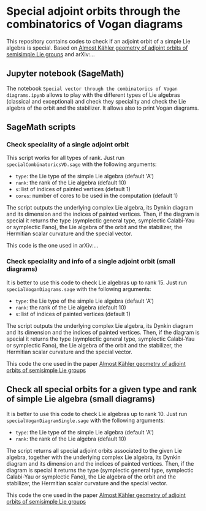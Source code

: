 # Special adjoint orbits through the combinatorics of Vogan diagrams

This repository contains codes to check if an adjoint orbit of a simple Lie algebra is special. Based on [Almost Kähler geometry of adjoint orbits of semisimple Lie groups](https://link.springer.com/article/10.1007/s00209-022-02995-9) and arXiv:...

## Jupyter notebook (SageMath)

The notebook ``Special vector through the combinatorics of Vogan diagrams.ipynb`` allows to play with the different types of Lie algebras (classical and exceptional) and check they speciality and check the Lie algebra of the orbit and the stabilizer. It allows also to print Vogan diagrams.

## SageMath scripts

### Check speciality of a single adjoint orbit

This script works for all types of rank. Just run ``specialCombinatoricsVD.sage`` with the following arguments:
- ``type``: the Lie type of the simple Lie algebra (default 'A')
- ``rank``: the rank of the Lie algebra (default 10)
- ``s``: list of indices of painted vertices (default 1)
- ``cores``: number of cores to be used in the computation (default 1)

The script outputs the underlying complex Lie algebra, its Dynkin diagram and its dimension and the indices of painted vertices. Then, if the diagram is special it returns the type (symplectic general type, symplectic Calabi-Yau or symplectic Fano), the Lie algebra of the orbit and the stabilizer, the Hermitian scalar curvature and the special vector.

This code is the one used in arXiv:...


### Check speciality and info of a single adjoint orbit (small diagrams)

It is better to use this code to check Lie algebras up to rank 15. Just run ``specialVoganDiagrams.sage`` with the following arguments:
- ``type``: the Lie type of the simple Lie algebra (default 'A')
- ``rank``: the rank of the Lie algebra (default 10)
- ``s``: list of indices of painted vertices (default 1)

The script outputs the underlying complex Lie algebra, its Dynkin diagram and its dimension and the indices of painted vertices. Then, if the diagram is special it returns the type (symplectic general type, symplectic Calabi-Yau or symplectic Fano), the Lie algebra of the orbit and the stabilizer, the Hermitian scalar curvature and the special vector.

This code the one used in the paper [Almost Kähler geometry of adjoint orbits of semisimple Lie groups](https://link.springer.com/article/10.1007/s00209-022-02995-9)

## Check all special orbits for a given type and rank of simple Lie algebra (small diagrams)

It is better to use this code to check Lie algebras up to rank 10. Just run ``specialVoganDiagramSingle.sage`` with the following arguments:
- ``type``: the Lie type of the simple Lie algebra (default 'A')
- ``rank``: the rank of the Lie algebra (default 10)

The script returns all special adjoint orbits associated to the given Lie algebra, together with the underlying complex Lie algebra, its Dynkin diagram and its dimension and the indices of painted vertices. Then, if the diagram is special it returns the type (symplectic general type, symplectic Calabi-Yau or symplectic Fano), the Lie algebra of the orbit and the stabilizer, the Hermitian scalar curvature and the special vector.

This code the one used in the paper [Almost Kähler geometry of adjoint orbits of semisimple Lie groups](https://link.springer.com/article/10.1007/s00209-022-02995-9)

